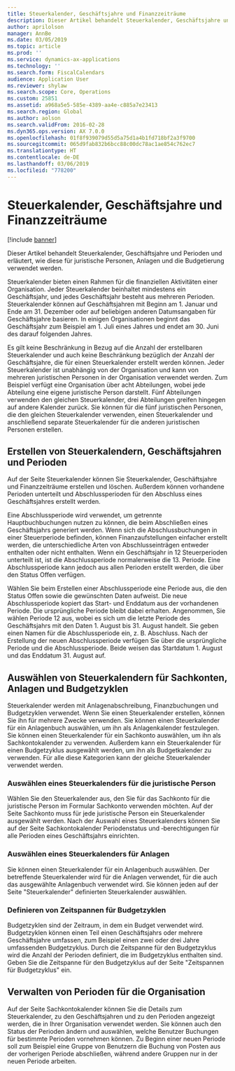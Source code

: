 ```yaml
---
title: Steuerkalender, Geschäftsjahre und Finanzzeiträume
description: Dieser Artikel behandelt Steuerkalender, Geschäftsjahre und Perioden und erläutert, wie diese für juristische Personen, Anlagen und die Budgetierung verwendet werden.
author: aprilolson
manager: AnnBe
ms.date: 03/05/2019
ms.topic: article
ms.prod: ''
ms.service: dynamics-ax-applications
ms.technology: ''
ms.search.form: FiscalCalendars
audience: Application User
ms.reviewer: shylaw
ms.search.scope: Core, Operations
ms.custom: 25851
ms.assetid: a968a5e5-585e-4389-aa4e-c885a7e23413
ms.search.region: Global
ms.author: aolson
ms.search.validFrom: 2016-02-28
ms.dyn365.ops.version: AX 7.0.0
ms.openlocfilehash: 01f8f939079d55d5a75d1a4b1fd718bf2a3f9700
ms.sourcegitcommit: 065d9fab832b6bcc88c00dc78ac1ae854c762ec7
ms.translationtype: HT
ms.contentlocale: de-DE
ms.lasthandoff: 03/06/2019
ms.locfileid: "778200"
---
```

# <a name="fiscal-calendars-fiscal-years-and-periods"></a>Steuerkalender, Geschäftsjahre und Finanzzeiträume

[!include [banner](../includes/banner.md)]

Dieser Artikel behandelt Steuerkalender, Geschäftsjahre und Perioden und erläutert, wie diese für juristische Personen, Anlagen und die Budgetierung verwendet werden.

Steuerkalender bieten einen Rahmen für die finanziellen Aktivitäten einer Organisation. Jeder Steuerkalender beinhaltet mindestens ein Geschäftsjahr, und jedes Geschäftsjahr besteht aus mehreren Perioden. Steuerkalender können auf Geschäftsjahren mit Beginn am 1. Januar und Ende am 31. Dezember oder auf beliebigen anderen Datumsangaben für Geschäftsjahre basieren. In einigen Organisationen beginnt das Geschäftsjahr zum Beispiel am 1. Juli eines Jahres und endet am 30. Juni des darauf folgenden Jahres. 

Es gilt keine Beschränkung in Bezug auf die Anzahl der erstellbaren Steuerkalender und auch keine Beschränkung bezüglich der Anzahl der Geschäftsjahre, die für einen Steuerkalender erstellt werden können. Jeder Steuerkalender ist unabhängig von der Organisation und kann von mehreren juristischen Personen in der Organisation verwendet werden. Zum Beispiel verfügt eine Organisation über acht Abteilungen, wobei jede Abteilung eine eigene juristische Person darstellt. Fünf Abteilungen verwenden den gleichen Steuerkalender, drei Abteilungen greifen hingegen auf andere Kalender zurück. Sie können für die fünf juristischen Personen, die den gleichen Steuerkalender verwenden, einen Steuerkalender und anschließend separate Steuerkalender für die anderen juristischen Personen erstellen.

## <a name="create-fiscal-calendars-fiscal-years-and-periods"></a>Erstellen von Steuerkalendern, Geschäftsjahren und Perioden
Auf der Seite Steuerkalender können Sie Steuerkalender, Geschäftsjahre und Finanzzeiträume erstellen und löschen. Außerdem können vorhandene Perioden unterteilt und Abschlussperioden für den Abschluss eines Geschäftsjahres erstellt werden. 

Eine Abschlussperiode wird verwendet, um getrennte Hauptbuchbuchungen nutzen zu können, die beim Abschließen eines Geschäftsjahrs generiert werden. Wenn sich die Abschlussbuchungen in einer Steuerperiode befinden, können Finanzaufstellungen einfacher erstellt werden, die unterschiedliche Arten von Abschlusseinträgen entweder enthalten oder nicht enthalten. Wenn ein Geschäftsjahr in 12 Steuerperioden unterteilt ist, ist die Abschlussperiode normalerweise die 13. Periode. Eine Abschlussperiode kann jedoch aus allen Perioden erstellt werden, die über den Status Offen verfügen. 

Wählen Sie beim Erstellen einer Abschlussperiode eine Periode aus, die den Status Offen sowie die gewünschten Daten aufweist. Die neue Abschlussperiode kopiert das Start- und Enddatum aus der vorhandenen Periode. Die ursprüngliche Periode bleibt dabei erhalten. Angenommen, Sie wählen Periode 12 aus, wobei es sich um die letzte Periode des Geschäftsjahrs mit den Daten 1. August bis 31. August handelt. Sie geben einen Namen für die Abschlussperiode ein, z. B. Abschluss. Nach der Erstellung der neuen Abschlussperiode verfügen Sie über die ursprüngliche Periode und die Abschlussperiode. Beide weisen das Startdatum 1. August und das Enddatum 31. August auf.

## <a name="select-fiscal-calendars-for-ledgers-fixed-assets-and-budget-cycles"></a>Auswählen von Steuerkalendern für Sachkonten, Anlagen und Budgetzyklen
Steuerkalender werden mit Anlagenabschreibung, Finanzbuchungen und Budgetzyklen verwendet. Wenn Sie einen Steuerkalender erstellen, können Sie ihn für mehrere Zwecke verwenden. Sie können einen Steuerkalender für ein Anlagenbuch auswählen, um ihn als Anlagenkalender festzulegen. Sie können einen Steuerkalender für ein Sachkonto auswählen, um ihn als Sachkontokalender zu verwenden. Außerdem kann ein Steuerkalender für einen Budgetzyklus ausgewählt werden, um ihn als Budgetkalender zu verwenden. Für alle diese Kategorien kann der gleiche Steuerkalender verwendet werden.

### <a name="select-a-fiscal-calendar-for-your-legal-entity"></a>Auswählen eines Steuerkalenders für die juristische Person

Wählen Sie den Steuerkalender aus, den Sie für das Sachkonto für die juristische Person im Formular Sachkonto verwenden möchten. Auf der Seite Sachkonto muss für jede juristische Person ein Steuerkalender ausgewählt werden. Nach der Auswahl eines Steuerkalenders können Sie auf der Seite Sachkontokalender Periodenstatus und ‑berechtigungen für alle Perioden eines Geschäftsjahrs einrichten.

### <a name="select-a-fiscal-calendar-for-fixed-assets"></a>Auswählen eines Steuerkalenders für Anlagen

Sie können einen Steuerkalender für ein Anlagenbuch auswählen. Der betreffende Steuerkalender wird für die Anlagen verwendet, für die auch das ausgewählte Anlagenbuch verwendet wird. Sie können jeden auf der Seite "Steuerkalender" definierten Steuerkalender auswählen.

### <a name="define-budget-cycle-time-spans"></a>Definieren von Zeitspannen für Budgetzyklen

Budgetzyklen sind der Zeitraum, in dem ein Budget verwendet wird. Budgetzyklen können einen Teil einen Geschäftsjahrs oder mehrere Geschäftsjahre umfassen, zum Beispiel einen zwei oder drei Jahre umfassenden Budgetzyklus. Durch die Zeitspanne für den Budgetzyklus wird die Anzahl der Perioden definiert, die im Budgetzyklus enthalten sind. Geben Sie die Zeitspanne für den Budgetzyklus auf der Seite "Zeitspannen für Budgetzyklus" ein.

## <a name="maintain-periods-for-your-organization"></a>Verwalten von Perioden für die Organisation
Auf der Seite Sachkontokalender können Sie die Details zum Steuerkalender, zu den Geschäftsjahren und zu den Perioden angezeigt werden, die in Ihrer Organisation verwendet werden. Sie können auch den Status der Perioden ändern und auswählen, welche Benutzer Buchungen für bestimmte Perioden vornehmen können. Zu Beginn einer neuen Periode soll zum Beispiel eine Gruppe von Benutzern die Buchung von Posten aus der vorherigen Periode abschließen, während andere Gruppen nur in der neuen Periode arbeiten.






